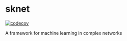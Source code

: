 # sknet

[![codecov](https://codecov.io/gh/TNanukem/sknet/branch/main/graph/badge.svg?token=PIQ338YNK1)](https://codecov.io/gh/TNanukem/sknet)

A framework for machine learning in complex networks
